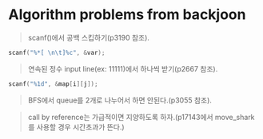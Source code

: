 # Algorithm problems from backjoon

>scanf()에서 공백 스킵하기(p3190 참조).
```c 
scanf("%*[ \n\t]%c", &var); 
```

>연속된 정수 input line(ex: 11111)에서 하나씩 받기(p2667 참조).
```c 
scanf("%1d", &map[i][j]);
```

>BFS에서 queue를 2개로 나누어서 하면 안된다.(p3055 참조).

>call by reference는 가급적이면 지양하도록 하자.(p17143에서 move_shark를 사용할 경우 시간초과가 뜬다.)

